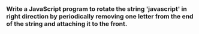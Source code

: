 ### Write a JavaScript program to rotate the string 'javascript' in right direction by periodically removing one letter from the end of the string and attaching it to the front.